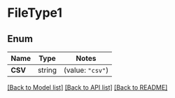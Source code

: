 # FileType1

## Enum

Name | Type | Notes
------------ | ------------- | -------------
**CSV** | string | (value: `"csv"`)


[[Back to Model list]](../README.md#documentation-for-models) [[Back to API list]](../README.md#documentation-for-api-endpoints) [[Back to README]](../README.md)


